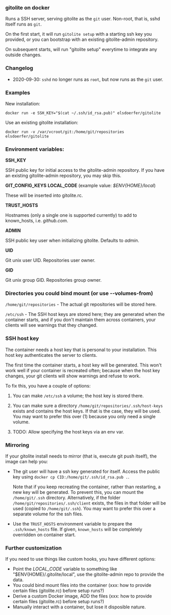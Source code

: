 ### gitolite on docker

Runs a SSH server, serving gitolite as the `git` user. Non-root, that is, sshd
itself runs as `git`.

On the first start, it will run `gitolite setup` with a starting ssh key
you provided, or you can bootstrap with an existing gitolite-admin repository.

On subsequent starts, will run "gitolite setup" everytime to integrate any
outside changes.


### Changelog

- 2020-09-30: `sshd` no longer runs as `root`, but now runs as the `git` user.


### Examples

New installation:

    docker run -e SSH_KEY="$(cat ~/.ssh/id_rsa.pub)" elsdoerfer/gitolite

Use an existing gitolite installation:

    docker run -v /var/vcroot/git:/home/git/repositories elsdoerfer/gitolite


### Environment variables:

**SSH_KEY**

SSH public key for initial access to the gitolite-admin repository. If you
have an existing gitolite-admin repository, you may skip this.

**GIT_CONFIG_KEYS**
**LOCAL_CODE** (example value: *$ENV{HOME}/local*)

These will be inserted into gitolite.rc.

**TRUST_HOSTS**

Hostnames (only a single one is supported currently) to add to known_hosts, i.e. *github.com*.

**ADMIN**

SSH public key user when initializing gitolite. Defaults to *admin*.

**UID**

Git unix user UID. Repositories user owner.

**GID**

Git unix group GID. Repositories group owner.

### Directories you could bind mount (or use --volumes-from)

`/home/git/repositories` - The actual git repositories will be stored here.

`/etc/ssh` - The SSH host keys are stored here; they are generated when the container starts,
  and if you don't maintain them across containers, your clients will see warnings
  that they changed.


### SSH host key

The container needs a host key that is personal to your installation. This
host key authenticates the server to clients.

The first time the container starts, a host key will be generated. This won't
work well if your container is recreated often; because when the host key
changes, your git clients will show warnings and refuse to work.

To fix this, you have a couple of options:

1) You can make `/etc/ssh` a volume; the host key is stored there.

2) You can make sure a directory `/home/git/repositories/.ssh/host-keys`
   exists and contains the host keys. If that is the case, they will be used.
   You may want to prefer this over (1) because you only need a single volume.

3) TODO: Allow specifying the host keys via an env var.


### Mirroring

If your gitolite install needs to mirror (that is, execute git push itself), the
image can help you:

* The git user will have a ssh key generated for itself. Access the public key
  using `docker cp CID:/home/git/.ssh/id_rsa.pub .`.

  Note that if you keep recreating the container, rather than restarting, a new
  key will be generated. To prevent this, you can mount the  `/home/git/.ssh`
  directory. Alternatively, if the folder `/home/git/repositories/.ssh/client`
  exists, the files in that folder will be used (copied to `/home/git/.ssh`).
  You may want to prefer this over a separate volume for the ssh files.

* Use the `TRUST_HOSTS` environment variable to prepare the
  `.ssh/known_hosts` file. If given, `known_hosts` will be completely overridden
  on container start.


### Further customization

If you need to use things like custom hooks, you have different options:

* Point the *LOCAL_CODE* variable to something like "$ENV{HOME}/.gitolite/local", use the gitolite-admin repo to provide the data.
* You could bind mount files into the container (xxx: how to provide certain files (gitolite.rc) before setup runs?)
* Derive a custom Docker image, ADD the files (xxx: how to provide certain files (gitolite.rc) before setup runs?)
* Manually interact with a container, but lose it disposible nature.
